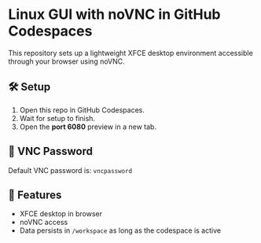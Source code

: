 # Linux GUI with noVNC in GitHub Codespaces

This repository sets up a lightweight XFCE desktop environment accessible through your browser using noVNC.

## 🛠 Setup
1. Open this repo in GitHub Codespaces.
2. Wait for setup to finish.
3. Open the **port 6080** preview in a new tab.

## 🔐 VNC Password
Default VNC password is: `vncpassword`

## 📁 Features
- XFCE desktop in browser
- noVNC access
- Data persists in `/workspace` as long as the codespace is active
